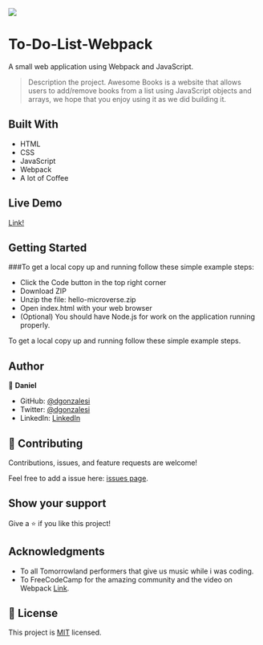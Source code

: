 

![](https://img.shields.io/badge/Microverse-blueviolet)
# To-Do-List-Webpack
A small web application using Webpack and JavaScript. 

> Description the project.
Awesome Books is a website that allows users to add/remove books from a list using JavaScript objects and arrays, we hope that you enjoy using it as we did building it.

## Built With

- HTML
- CSS
- JavaScript
- Webpack
- A lot of Coffee

## Live Demo

[Link!](https://dgonzalesi.github.io/To-Do-List-Webpack/)


## Getting Started

###To get a local copy up and running follow these simple example steps:

- Click the Code button in the top right corner
- Download ZIP
- Unzip the file: hello-microverse.zip
- Open index.html with your web browser
- (Optional) You should have Node.js for work on the application running properly.

To get a local copy up and running follow these simple example steps.


## Author

👤 **Daniel**

- GitHub: [@dgonzalesi](https://github.com/dgonzalesi/)
- Twitter: [@dgonzalesi](https://twitter.com/dgonzalesi/)
- LinkedIn: [LinkedIn](https://www.linkedin.com/in/daniel-g-sierra-60472719/)

## 🤝 Contributing

Contributions, issues, and feature requests are welcome!

Feel free to add a issue here: [issues page](https://github.com/dgonzalesi/To-Do-List-Webpack/issues).

## Show your support

Give a ⭐️ if you like this project!

## Acknowledgments

- To all Tomorrowland performers that give us music while i was coding.
- To FreeCodeCamp for the amazing community and the video on Webpack [Link](https://www.youtube.com/watch?v=MpGLUVbqoYQ).

## 📝 License

This project is [MIT](./MIT.md) licensed.

